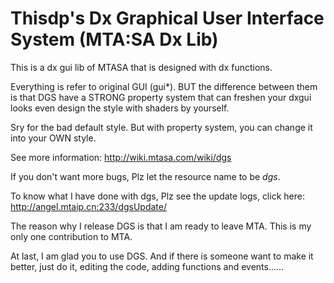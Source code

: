 # Thisdp's Dx Graphical User Interface System (MTA:SA Dx Lib)

This is a dx gui lib of MTASA that is designed with dx functions. 

Everything is refer to original GUI (gui*). BUT the difference between them is that DGS have a STRONG property system that can freshen your dxgui looks even design the style with shaders by yourself.

Sry for the bad default style. But with property system, you can change it into your OWN style.

See more information: http://wiki.mtasa.com/wiki/dgs

If you don't want more bugs, Plz let the resource name to be *dgs*.

To know what I have done with dgs, Plz see the update logs, click here: http://angel.mtaip.cn:233/dgsUpdate/

The reason why I release DGS is that I am ready to leave MTA. This is my only one contribution to MTA.

At last, I am glad you to use DGS. And if there is someone want to make it better, just do it, editing the code, adding functions and events......
